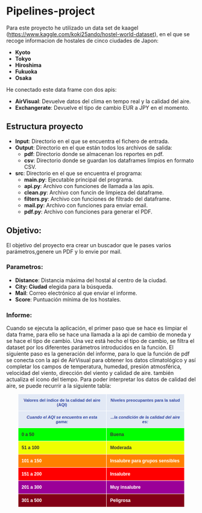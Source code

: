 # Pipelines-project

Para este proyecto he utilizado un data set de kaagel (https://www.kaggle.com/koki25ando/hostel-world-dataset), en el que se recoge informacion de hostales de cinco ciudades de Japon:

 * __Kyoto__
 * __Tokyo__
 * __Hiroshima__
 * __Fukuoka__
 * __Osaka__

He conectado este data frame con dos apis:

 * __AirVisual__: Devuelve datos del clima en tempo real y la calidad del aire.
 * __Exchangerate__: Devuelve el tipo de cambio EUR a JPY en el momento.

## Estructura proyecto
 
 * __Input__: Directorio en el que se encuentra el fichero de entrada.
 * __Output__: Directorio en el que están todos los archivos de salida:
    * __pdf__: Directorio donde se almacenan los reportes en pdf.
    * __csv__: Directorio donde se guardan los dataframes limpios en formato CSV.
 * __src__: Directorio en el que se encuentra el programa:
    * __main.py__: Ejecutable principal del programa.
    * __api.py__: Archivo con funciones de llamada a las apis.
    * __clean.py__: Archivo con funcin de limpieza del dataframe.
    * __filters.py__: Archivo con funciones de filtrado del dataframe.
    * __mail.py__: Archivo con funciones para enviar email.
    * __pdf.py__: Archivo con funciones para generar el PDF.

## Objetivo:
El objetivo del proyecto era crear un buscador que le pases varios parámetros,genere un PDF y lo envie por mail.
### Parametros:
 * __Distance__: Distancia máxima del hostal al centro de la ciudad.
 * __City: Ciudad__ elegida para la búsqueda.
 * __Mail__: Correo electrónico al que enviar el informe.
 * __Score__: Puntuación mínima de los hostales.
### Informe:
Cuando se ejecuta la aplicación, el primer paso que se hace es limpiar el data frame, para ello se hace una llamada a la api de cambio de moneda y se hace el tipo de cambio.
Una vez está hecho el tipo de cambio, se filtra el dataset por los diferentes parámetros introducidos en la función.
El siguiente paso es la generación del informe, para lo que la función de pdf se conecta con la api de AirVisual para obtener los datos climatológico y así completar los campos de temperatura, humedad, presión atmosférica, velocidad del viento, dirección del viento y calidad de aire. también actualiza el icono del tiempo.
Para poder interpretar los datos de calidad del aire, se puede recurrir a la siguiente tabla:
<p align="center"> <img  src="/src/readme_files/tabla-aqi.png"></p>

